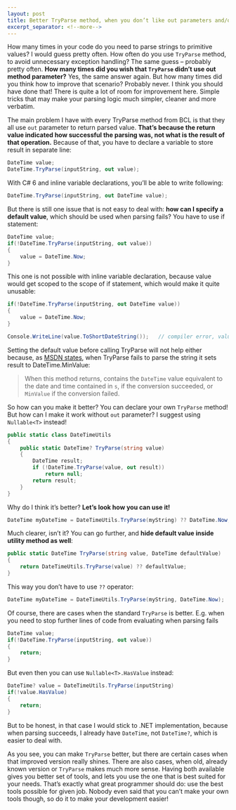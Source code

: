 ```yaml
---
layout: post
title: Better TryParse method, when you don’t like out parameters and/or need default value
excerpt_separator: <!--more-->
---
```


How many times in your code do you need to parse strings to primitive values? I would guess pretty often. How often do you use `TryParse` method, to avoid unnecessary exception handling? The same guess – probably pretty often. **How many times did you wish that `TryParse` didn’t use out method parameter?** Yes, the same answer again. But how many times did you think how to improve that scenario? Probably never. I think you should have done that! There is quite a lot of room for improvement here. Simple tricks that may make your parsing logic much simpler, cleaner and more verbatim.

<!--more-->

The main problem I have with every TryParse method from BCL is that they all use `out` parameter to return parsed value. **That’s because the return value indicated how successful the parsing was, not what is the result of that operation.** Because of that, you have to declare a variable to store result in separate line:

```csharp
DateTime value;
DateTime.TryParse(inputString, out value);
```

With C# 6 and inline variable declarations, you’ll be able to write following:

```csharp
DateTime.TryParse(inputString, out DateTime value);
```

But there is still one issue that is not easy to deal with: **how can I specify a default value**, which should be used when parsing fails? You have to use if statement:

```csharp
DateTime value;
if(!DateTime.TryParse(inputString, out value))
{
    value = DateTime.Now;
}
```

This one is not possible with inline variable declaration, because value would get scoped to the scope of if statement, which would make it quite unusable:

```csharp
if(!DateTime.TryParse(inputString, out DateTime value))
{
    value = DateTime.Now;
}

Console.WriteLine(value.ToShortDateString());   // compiler error, value is not declared!
```

Setting the default value before calling TryParse will not help either because, as [MSDN states](http://msdn.microsoft.com/en-us/library/ch92fbc1(v=vs.110).aspx), when TryParse fails to parse the string it sets result to DateTime.MinValue:

> When this method returns, contains the `DateTime` value equivalent to the date and time contained in `s`, if the conversion succeeded, or `MinValue` if the conversion failed. 

So how can you make it better? You can declare your own `TryParse` method! But how can I make it work without
`out` parameter? I suggest using `Nullable<T>` instead!

```csharp
public static class DateTimeUtils
{ 
    public static DateTime? TryParse(string value)
    {
        DateTime result;
        if (!DateTime.TryParse(value, out result))
            return null;
        return result;
    }
}
```

Why do I think it’s better? **Let’s look how you can use it!**

```csharp
DateTime myDateTime = DateTimeUtils.TryParse(myString) ?? DateTime.Now;
```

Much clearer, isn’t it? You can go further, and **hide default value inside utility method as well**:

```csharp
public static DateTime TryParse(string value, DateTime defaultValue)
{
    return DateTimeUtils.TryParse(value) ?? defaultValue;
}
```

This way you don’t have to use `??` operator:

```csharp
DateTime myDateTime = DateTimeUtils.TryParse(myString, DateTime.Now);
```

Of course, there are cases when the standard `TryParse` is better. E.g. when you need to stop further lines of code from evaluating when parsing fails

```csharp
DateTime value;
if(!DateTime.TryParse(inputString, out value))
{
    return;
}
```

But even then you can use `Nullable<T>.HasValue` instead:

```csharp
DateTime? value = DateTimeUtils.TryParse(inputString)
if(!value.HasValue)
{
    return;
}
```

But to be honest, in that case I would stick to .NET implementation, because when parsing succeeds, I already have `DateTime`, not `DateTime?`, which is easier to deal with.

As you see, you can make `TryParse` better, but there are certain cases when that improved version really shines. There are also cases, when old, already known version or `TryParse` makes much more sense. Having both available gives you better set of tools, and lets you use the one that is best suited for your needs. That’s exactly what great programmer should do: use the best tools possible for given job. Nobody even said that you can’t make your own tools though, so do it to make your development easier!